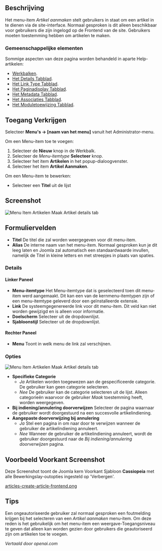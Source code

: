 <!-- Filename: Help4.x:Menu_Item:_Create_Article  / Display title: Artikel Maken -->

## Beschrijving

Het menu-item *Artikel aanmaken* stelt gebruikers in staat om een artikel in te dienen via de site-interface. Normaal gesproken is dit alleen beschikbaar voor gebruikers die zijn ingelogd op de Frontend van de site. Gebruikers moeten toestemming hebben om artikelen te maken.

### Gemeenschappelijke elementen

Sommige aspecten van deze pagina worden behandeld in aparte Help-artikelen:

* [Werkbalken](jdocmanual?article=help/common-elements/toolbars).
* [Het Details Tabblad](jdocmanual?article=help/menu-items-common/menu-item-details).
* [Het Link Type Tabblad](jdocmanual?article=help/menu-items-common/menu-item-link-type).
* [Het Paginadisplay Tabblad](jdocmanual?article=help/menu-items-common/menu-item-page-display).
* [Het Metadata Tabblad](jdocmanual?article=help/menu-items-common/menu-item-metadata).
* [Het Associaties Tabblad](jdocmanual?article=help/common-elements/edit-associations).
* [Het Moduletoewijzing Tabblad](jdocmanual?article=help/menu-items-common/menu-item-module-assignment).

## Toegang Verkrijgen

Selecteer **Menu's → \[naam van het menu\]** vanuit het Administrator-menu.

Om een Menu-item toe te voegen:

1.  Selecteer de **Nieuw** knop in de Werkbalk.
2.  Selecteer de *Menu-itemtype* **Selecteer** knop.
3.  Selecteer het item **Artikelen** in het popup-dialoogvenster.
4.  Selecteer het item **Artikel Aanmaken**.

Om een Menu-item te bewerken:

- Selecteer een **Titel** uit de lijst

## Screenshot

![Menu Item Artikelen Maak Artikel details tab](../../../nl/images/menu-items/articles-create-article-details-tab.png)

## Formuliervelden

- **Titel** De titel die zal worden weergegeven voor dit menu-item.
- **Alias** De interne naam van het menu-item. Normaal gesproken kun je dit leeg laten en Joomla zal automatisch een standaardwaarde invullen, namelijk de Titel in kleine letters en met streepjes in plaats van spaties.

### Details

#### Linker Paneel

- **Menu-itemtype** Het Menu-itemtype dat is geselecteerd toen dit menu-item werd aangemaakt. Dit kan een van de kernmenu-itemtypen zijn of een menu-itemtype geleverd door een geïnstalleerde extensie.
- **Link** De systeemgegenereerde link voor dit menu-item. Dit veld kan niet worden gewijzigd en is alleen voor informatie.
- **Doelscherm** Selecteer uit de dropdownlijst.
- **Sjabloonstijl** Selecteer uit de dropdownlijst.

#### Rechter Paneel

- **Menu** Toont in welk menu de link zal verschijnen.

### Opties

![Menu Item Artikelen Maak Artikel details tab](../../../nl/images/menu-items/articles-create-article-options-tab.png)

- **Specifieke Categorie**
  - *Ja* Artikelen worden toegewezen aan de gespecificeerde categorie. De gebruiker kan geen categorie selecteren.
  - *Nee* De gebruiker kan de categorie selecteren uit de lijst. Alleen categorieën waarvoor de gebruiker *Maak* toestemming heeft, worden weergegeven.
- **Bij indiening/annulering doorverwijzen** Selecteer de pagina waarnaar de gebruiker wordt doorgestuurd na een succesvolle artikelindiening.
- **Aangepaste doorverwijzing bij annulering**
  - *Ja* Stel een pagina in om naar door te verwijzen wanneer de gebruiker de artikelindiening annuleert.
  - *Nee* Wanneer de gebruiker de artikelindiening annuleert, wordt de gebruiker doorgestuurd naar de *Bij indiening/annulering doorverwijzen* pagina.

## Voorbeeld Voorkant Screenshot

Deze Screenshot toont de Joomla kern Voorkant Sjabloon **Cassiopeia** met alle
Bewerkingslay-outopties ingesteld op 'Verbergen'.

[articles-create-article-frontend.png](../../../en/images/menu-items/articles-create-article-frontend.png)

## Tips

Een ongeautoriseerde gebruiker zal normaal gesproken een foutmelding krijgen bij het selecteren van een
*Artikel aanmaken* menu-item. Om deze reden is het gebruikelijk om het menu-item een weergave-Toegangsniveau te geven dat alleen kan worden gezien door gebruikers die geautoriseerd zijn om artikelen toe te voegen.

*Vertaald door openai.com*

